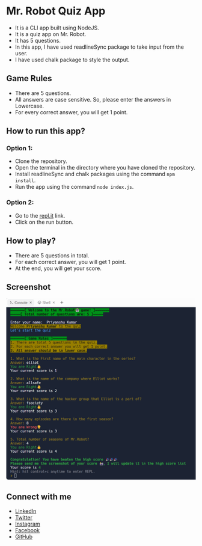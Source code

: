 # Mr. Robot Quiz App

- It is a CLI app built using NodeJS.
- It is a quiz app on Mr. Robot.
- It has 5 questions.
- In this app, I have used readlineSync package to take input from the user.
- I have used chalk package to style the output.

## Game Rules

- There are 5 questions.
- All answers are case sensitive. So, please enter the answers in Lowercase.
- For every correct answer, you will get 1 point.

## How to run this app?

### Option 1:

- Clone the repository.
- Open the terminal in the directory where you have cloned the repository.
- Install readlineSync and chalk packages using the command `npm install`.
- Run the app using the command `node index.js`.

### Option 2:

- Go to the [repl.it](https://replit.com/@SahsiSunny/Mr-Robot-Quiz?v=1) link.
- Click on the run button.

## How to play?

- There are 5 questions in total.
- For each correct answer, you will get 1 point.
- At the end, you will get your score.

## Screenshot

![Screenshot](https://github.com/sahsisunny/mr-robot-quiz/blob/main/Screenshot.png?raw=true)

## Connect with me

- [LinkedIn](https://www.linkedin.com/in/sahsisunny/)
- [Twitter](https://twitter.com/sahsisunny)
- [Instagram](https://www.instagram.com/sahsisunny/)
- [Facebook](https://www.facebook.com/sahsisunny/)
- [GitHub](https://github.com/sahsisunny)
